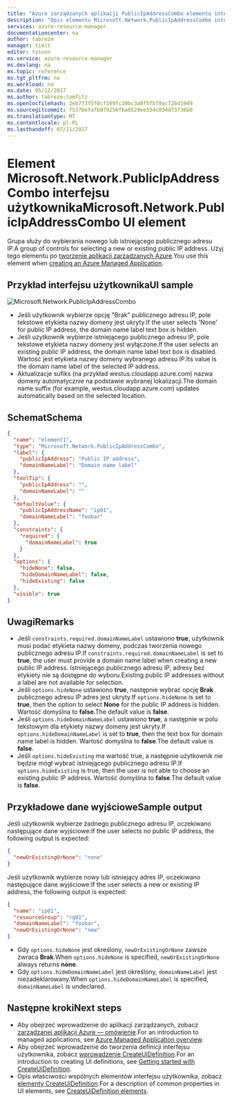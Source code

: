 ```yaml
---
title: "Azure zarządzanych aplikacji PublicIpAddressCombo elementu interfejsu użytkownika | Dokumentacja firmy Microsoft"
description: "Opis elementu Microsoft.Network.PublicIpAddressCombo interfejsu użytkownika dla aplikacji Azure"
services: azure-resource-manager
documentationcenter: na
author: tabrezm
manager: timlt
editor: tysonn
ms.service: azure-resource-manager
ms.devlang: na
ms.topic: reference
ms.tgt_pltfrm: na
ms.workload: na
ms.date: 05/12/2017
ms.author: tabrezm;tomfitz
ms.openlocfilehash: 2eb773f5f0cf389fc39bc3a0f5fbf9ac726d1949
ms.sourcegitcommit: f537befafb079256fba0529ee554c034d73f36b0
ms.translationtype: MT
ms.contentlocale: pl-PL
ms.lasthandoff: 07/11/2017
---
```

# <a name="microsoftnetworkpublicipaddresscombo-ui-element"></a><span data-ttu-id="8dfaf-103">Element Microsoft.Network.PublicIpAddressCombo interfejsu użytkownika</span><span class="sxs-lookup"><span data-stu-id="8dfaf-103">Microsoft.Network.PublicIpAddressCombo UI element</span></span>
<span data-ttu-id="8dfaf-104">Grupa służy do wybierania nowego lub istniejącego publicznego adresu IP.</span><span class="sxs-lookup"><span data-stu-id="8dfaf-104">A group of controls for selecting a new or existing public IP address.</span></span> <span data-ttu-id="8dfaf-105">Użyj tego elementu po [tworzenie aplikacji zarządzanych Azure](managed-application-publishing.md).</span><span class="sxs-lookup"><span data-stu-id="8dfaf-105">You use this element when [creating an Azure Managed Application](managed-application-publishing.md).</span></span>

## <a name="ui-sample"></a><span data-ttu-id="8dfaf-106">Przykład interfejsu użytkownika</span><span class="sxs-lookup"><span data-stu-id="8dfaf-106">UI sample</span></span>
![Microsoft.Network.PublicIpAddressCombo](./media/managed-application-elements/microsoft.network.publicipaddresscombo.png)

- <span data-ttu-id="8dfaf-108">Jeśli użytkownik wybierze opcję "Brak" publicznego adresu IP, pole tekstowe etykieta nazwy domeny jest ukryty.</span><span class="sxs-lookup"><span data-stu-id="8dfaf-108">If the user selects 'None' for public IP address, the domain name label text box is hidden.</span></span>
- <span data-ttu-id="8dfaf-109">Jeśli użytkownik wybierze istniejącego publicznego adresu IP, pole tekstowe etykieta nazwy domeny jest wyłączone.</span><span class="sxs-lookup"><span data-stu-id="8dfaf-109">If the user selects an existing public IP address, the domain name label text box is disabled.</span></span> <span data-ttu-id="8dfaf-110">Wartość jest etykieta nazwy domeny wybranego adresu IP.</span><span class="sxs-lookup"><span data-stu-id="8dfaf-110">Its value is the domain name label of the selected IP address.</span></span>
- <span data-ttu-id="8dfaf-111">Aktualizacje sufiks (na przykład westus.cloudapp.azure.com) nazwa domeny automatycznie na podstawie wybranej lokalizacji.</span><span class="sxs-lookup"><span data-stu-id="8dfaf-111">The domain name suffix (for example, westus.cloudapp.azure.com) updates automatically based on the selected location.</span></span>

## <a name="schema"></a><span data-ttu-id="8dfaf-112">Schemat</span><span class="sxs-lookup"><span data-stu-id="8dfaf-112">Schema</span></span>
```json
{
  "name": "element1",
  "type": "Microsoft.Network.PublicIpAddressCombo",
  "label": {
    "publicIpAddress": "Public IP address",
    "domainNameLabel": "Domain name label"
  },
  "toolTip": {
    "publicIpAddress": "",
    "domainNameLabel": ""
  },
  "defaultValue": {
    "publicIpAddressName": "ip01",
    "domainNameLabel": "foobar"
  },
  "constraints": {
    "required": {
      "domainNameLabel": true
    }
  },
  "options": {
    "hideNone": false,
    "hideDomainNameLabel": false,
    "hideExisting": false
  },
  "visible": true
}
```

## <a name="remarks"></a><span data-ttu-id="8dfaf-113">Uwagi</span><span class="sxs-lookup"><span data-stu-id="8dfaf-113">Remarks</span></span>
- <span data-ttu-id="8dfaf-114">Jeśli `constraints.required.domainNameLabel` ustawiono **true**, użytkownik musi podać etykieta nazwy domeny, podczas tworzenia nowego publicznego adresu IP.</span><span class="sxs-lookup"><span data-stu-id="8dfaf-114">If `constraints.required.domainNameLabel` is set to **true**, the user must provide a domain name label when creating a new public IP address.</span></span> <span data-ttu-id="8dfaf-115">Istniejącego publicznego adresu IP, adresy bez etykiety nie są dostępne do wyboru.</span><span class="sxs-lookup"><span data-stu-id="8dfaf-115">Existing public IP addresses without a label are not available for selection.</span></span>
- <span data-ttu-id="8dfaf-116">Jeśli `options.hideNone` ustawiono **true**, następnie wybrać opcję **Brak** publicznego adresu IP adres jest ukryty.</span><span class="sxs-lookup"><span data-stu-id="8dfaf-116">If `options.hideNone` is set to **true**, then the option to select **None** for the public IP address is hidden.</span></span> <span data-ttu-id="8dfaf-117">Wartość domyślna to **false**.</span><span class="sxs-lookup"><span data-stu-id="8dfaf-117">The default value is **false**.</span></span>
- <span data-ttu-id="8dfaf-118">Jeśli `options.hideDomainNameLabel` ustawiono **true**, a następnie w polu tekstowym dla etykiety nazwy domeny jest ukryty.</span><span class="sxs-lookup"><span data-stu-id="8dfaf-118">If `options.hideDomainNameLabel` is set to **true**, then the text box for domain name label is hidden.</span></span> <span data-ttu-id="8dfaf-119">Wartość domyślna to **false**.</span><span class="sxs-lookup"><span data-stu-id="8dfaf-119">The default value is **false**.</span></span>
- <span data-ttu-id="8dfaf-120">Jeśli `options.hideExisting` ma wartość true, a następnie użytkownik nie będzie mógł wybrać istniejącego publicznego adresu IP.</span><span class="sxs-lookup"><span data-stu-id="8dfaf-120">If `options.hideExisting` is true, then the user is not able to choose an existing public IP address.</span></span> <span data-ttu-id="8dfaf-121">Wartość domyślna to **false**.</span><span class="sxs-lookup"><span data-stu-id="8dfaf-121">The default value is **false**.</span></span>

## <a name="sample-output"></a><span data-ttu-id="8dfaf-122">Przykładowe dane wyjściowe</span><span class="sxs-lookup"><span data-stu-id="8dfaf-122">Sample output</span></span>
<span data-ttu-id="8dfaf-123">Jeśli użytkownik wybierze żadnego publicznego adresu IP, oczekiwano następujące dane wyjściowe:</span><span class="sxs-lookup"><span data-stu-id="8dfaf-123">If the user selects no public IP address, the following output is expected:</span></span>
```json
{
  "newOrExistingOrNone": "none"
}
```

<span data-ttu-id="8dfaf-124">Jeśli użytkownik wybierze nowy lub istniejący adres IP, oczekiwano następujące dane wyjściowe:</span><span class="sxs-lookup"><span data-stu-id="8dfaf-124">If the user selects a new or existing IP address, the following output is expected:</span></span>
```json
{
  "name": "ip01",
  "resourceGroup": "rg01",
  "domainNameLabel": "foobar",
  "newOrExistingOrNone": "new"
}
```
- <span data-ttu-id="8dfaf-125">Gdy `options.hideNone` jest określony, `newOrExistingOrNone` zawsze zwraca **Brak**.</span><span class="sxs-lookup"><span data-stu-id="8dfaf-125">When `options.hideNone` is specified, `newOrExistingOrNone` always returns **none**.</span></span>
- <span data-ttu-id="8dfaf-126">Gdy `options.hideDomainNameLabel` jest określony, `domainNameLabel` jest niezadeklarowany.</span><span class="sxs-lookup"><span data-stu-id="8dfaf-126">When `options.hideDomainNameLabel` is specified, `domainNameLabel` is undeclared.</span></span>

## <a name="next-steps"></a><span data-ttu-id="8dfaf-127">Następne kroki</span><span class="sxs-lookup"><span data-stu-id="8dfaf-127">Next steps</span></span>
* <span data-ttu-id="8dfaf-128">Aby obejrzeć wprowadzenie do aplikacji zarządzanych, zobacz [zarządzanej aplikacji Azure — omówienie](managed-application-overview.md).</span><span class="sxs-lookup"><span data-stu-id="8dfaf-128">For an introduction to managed applications, see [Azure Managed Application overview](managed-application-overview.md).</span></span>
* <span data-ttu-id="8dfaf-129">Aby obejrzeć wprowadzenie do tworzenia definicji interfejsu użytkownika, zobacz [wprowadzenie CreateUiDefinition](managed-application-createuidefinition-overview.md).</span><span class="sxs-lookup"><span data-stu-id="8dfaf-129">For an introduction to creating UI definitions, see [Getting started with CreateUiDefinition](managed-application-createuidefinition-overview.md).</span></span>
* <span data-ttu-id="8dfaf-130">Opis właściwości wspólnych elementów interfejsu użytkownika, zobacz [elementy CreateUiDefinition](managed-application-createuidefinition-elements.md).</span><span class="sxs-lookup"><span data-stu-id="8dfaf-130">For a description of common properties in UI elements, see [CreateUiDefinition elements](managed-application-createuidefinition-elements.md).</span></span>
